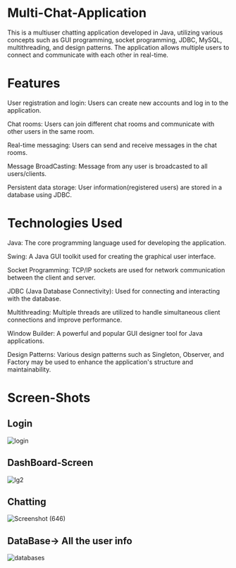 # Multi-Chat-Application

This is a multiuser chatting application developed in Java, utilizing various concepts such as GUI programming, socket programming, JDBC, MySQL, multithreading, and design patterns. The application allows multiple users to connect and communicate with each other in real-time.


# Features
  User registration and login: Users can create new accounts and log in to the application.

  Chat rooms: Users can join different chat rooms and communicate with other users in the same room.

  Real-time messaging: Users can send and receive messages in the chat rooms.

  Message BroadCasting: Message from any user is broadcasted to all users/clients.

  Persistent data storage: User information(registered users) are stored in a database using JDBC.

# Technologies Used
  Java: The core programming language used for developing the application.

  Swing: A Java GUI toolkit used for creating the graphical user interface.

  Socket Programming: TCP/IP sockets are used for network communication between the client and server.

  JDBC (Java Database Connectivity): Used for connecting and interacting with the database.

  Multithreading: Multiple threads are utilized to handle simultaneous client connections and improve performance.

  Window Builder: A powerful and popular GUI designer tool for Java applications.

  Design Patterns: Various design patterns such as Singleton, Observer, and Factory may be used to enhance the application's structure and maintainability.

  # Screen-Shots 
   ## Login
    
      

![login](https://github.com/ashishranjan9585/ChatApplication/assets/107981335/d5e14074-2c2d-4afa-a352-b920d5d0169c)

 ## DashBoard-Screen 
 
![lg2](https://github.com/ashishranjan9585/ChatApplication/assets/107981335/f3690720-9a60-4dd3-b4a8-bfb5ee43d7ee)


 ## Chatting
  
![Screenshot (646)](https://github.com/ashishranjan9585/ChatApplication/assets/107981335/f39788b8-9e18-4b2a-8edb-409f658d3948)


## DataBase-> All the user info 


   ![databases](https://github.com/ashishranjan9585/ChatApplication/assets/107981335/d13147f2-a28b-4bf3-b275-ccea9793704e)

